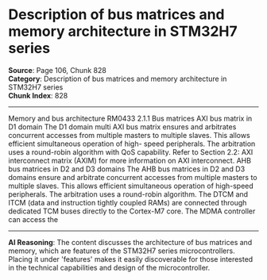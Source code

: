 # Description of bus matrices and memory architecture in STM32H7 series

**Source**: Page 106, Chunk 828  
**Category**: Description of bus matrices and memory architecture in STM32H7 series  
**Chunk Index**: 828

---

Memory and bus architecture RM0433
2.1.1 Bus matrices
AXI bus matrix in D1 domain
The D1 domain multi AXI bus matrix ensures and arbitrates concurrent accesses from
multiple masters to multiple slaves. This allows efficient simultaneous operation of high-
speed peripherals.
The arbitration uses a round-robin algorithm with QoS capability.
Refer to Section 2.2: AXI interconnect matrix (AXIM) for more information on AXI
interconnect.
AHB bus matrices in D2 and D3 domains
The AHB bus matrices in D2 and D3 domains ensure and arbitrate concurrent accesses
from multiple masters to multiple slaves. This allows efficient simultaneous operation of
high-speed peripherals.
The arbitration uses a round-robin algorithm.
The DTCM and ITCM (data and instruction tightly coupled RAMs) are connected through
dedicated TCM buses directly to the Cortex-M7 core. The MDMA controller can access the

---

**AI Reasoning**: The content discusses the architecture of bus matrices and memory, which are features of the STM32H7 series microcontrollers. Placing it under 'features' makes it easily discoverable for those interested in the technical capabilities and design of the microcontroller.
